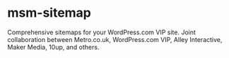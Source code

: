 msm-sitemap
===========

Comprehensive sitemaps for your WordPress.com VIP site. Joint collaboration between Metro.co.uk, WordPress.com VIP, Alley Interactive, Maker Media, 10up, and others.
